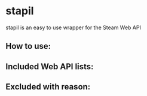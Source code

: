 # stapil

stapil is an easy to use wrapper for the Steam Web API

## How to use:

## Included Web API lists:

## Excluded with reason:
